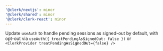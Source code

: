 ```yaml
---
'@clerk/nextjs': minor
'@clerk/shared': minor
'@clerk/clerk-react': minor
---
```


Update `useAuth` to handle pending sessions as signed-out by default, with opt-out via `useAuth({ treatPendingAsSignedOut: false })` or `<ClerkProvider treatPendingAsSignedOut={false} />`

